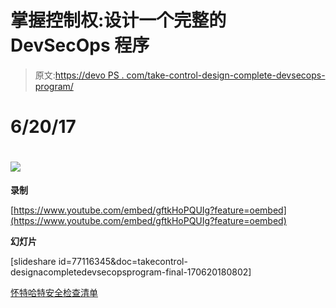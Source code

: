 # 掌握控制权:设计一个完整的 DevSecOps 程序

> 原文:[https://devo PS . com/take-control-design-complete-devsecops-program/](https://devops.com/take-control-design-complete-devsecops-program/)

# 6/20/17

# ![](../Images/afec106ab2fc8edb99fc5ab07a00eee9.png)

**录制**

[https://www.youtube.com/embed/gftkHoPQUIg?feature=oembed](https://www.youtube.com/embed/gftkHoPQUIg?feature=oembed)

**幻灯片**

[slideshare id=77116345&doc=takecontrol-designacompletedevsecopsprogram-final-170620180802]

[怀特哈特安全检查清单](https://devops.com/whitehat-security-devops-checklist/)